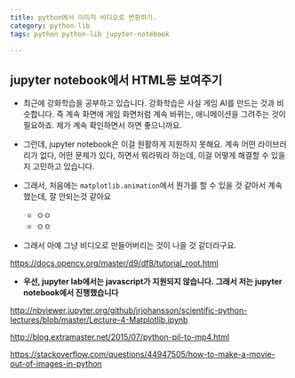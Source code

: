 ```yaml
---
title: python에서 이미지 비디오로 변환하기. 
category: python-lib
tags: python python-lib jupyter-notebook 

---
```


## jupyter notebook에서 HTML등 보여주기 

- 최근에 강화학습을 공부하고 있습니다. 강화학습은 사실 게임 AI를 만드는 것과 비슷합니다. 즉 계속 화면에 게임 화면처럼 계속 바뀌는, 애니메이션을 그려주는 것이 필요하죠. 제가 계속 확인하면서 하면 좋으니까요. 
- 그런데, jupyter notebook은 이걸 원활하게 지원하지 못해요. 계속 어떤 라이브러리가 없다, 어떤 문제가 있다, 하면서 뭐라뭐라 하는데, 이걸 어떻게 해결할 수 있을지 고민하고 있습니다. 
- 그래서, 처음에는 `matplotlib.animation`에서 뭔가를 할 수 있을 것 같아서 계속 했는데, 잘 안되는것 같아요 
    - ㅇㅇ
    - ㅇㅇ

- 그래서 아예 그냥 비디오로 만들어버리는 것이 나을 것 같더라구요. 



https://docs.opencv.org/master/d9/df8/tutorial_root.html

- **우선, jupyter lab에서는 javascript가 지원되지 않습니다. 그래서 저는 jupyter notebook에서 진행했습니다**


http://nbviewer.jupyter.org/github/jrjohansson/scientific-python-lectures/blob/master/Lecture-4-Matplotlib.ipynb

http://blog.extramaster.net/2015/07/python-pil-to-mp4.html

https://stackoverflow.com/questions/44947505/how-to-make-a-movie-out-of-images-in-python